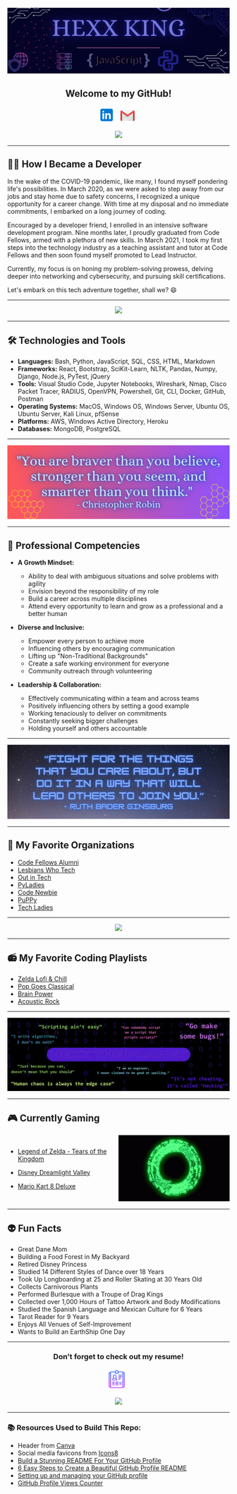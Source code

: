![header img here](./images/header.png)

<h2 align="center">Welcome to my GitHub!</h2>

<p align="center">
<!-- I have a theory that GitHub does not support the ability to open a link in a new tab. I could only find evidence that it is not possible. -->
<a href="https://www.linkedin.com/in/hexx-king/" target="_blank" rel="noopener noreferrer"><img height="38" src="./images/linkedin.png"></a>&nbsp;&nbsp;
<!-- <a href="https://www.facebook.com/hexxking13/" target="_blank" rel="noopener noreferrer"><img height="38" src="./images/facebook.png"></a>&nbsp;&nbsp; -->
<a href="mailto:hexxking13@gmail.com" target="_blank" rel="noopener noreferrer"><img height="35" src="./images/gmail.png"></a>&nbsp;&nbsp;
<!-- <a href="https://dev.to/hexxking" target="_blank" rel="noopener noreferrer"><img height="35" src="./images/dev.png"></a>&nbsp;&nbsp; -->
</p>

<p align="center">
<img src="https://komarev.com/ghpvc/?username=hexxking" width="130px">
</p>

---------------------
<h2>🧑‍💻 How I Became a Developer</h2>

In the wake of the COVID-19 pandemic, like many, I found myself pondering life's possibilities. In March 2020, as we were asked to step away from our jobs and stay home due to safety concerns, I recognized a unique opportunity for a career change. With time at my disposal and no immediate commitments, I embarked on a long journey of coding.

Encouraged by a developer friend, I enrolled in an intensive software development program. Nine months later, I proudly graduated from Code Fellows, armed with a plethora of new skills. In March 2021, I took my first steps into the technology industry as a teaching assistant and tutor at Code Fellows and then soon found myself promoted to Lead Instructor.

Currently, my focus is on honing my problem-solving prowess, delving deeper into networking and cybersecurity, and pursuing skill certifications. 

Let's embark on this tech adventure together, shall we? 😄  

---

<p align="center">
<img src="https://media.giphy.com/media/FnGJfc18tDDHy/giphy.gif" height="175">
</p>

---

## 🛠️ Technologies and Tools

  - **Languages:** Bash, Python, JavaScript, SQL, CSS, HTML, Markdown
  - **Frameworks:** React, Bootstrap, SciKit-Learn, NLTK, Pandas, Numpy, Django, Node.js, PyTest, jQuery
  - **Tools:** Visual Studio Code, Jupyter Notebooks, Wireshark, Nmap, Cisco Packet Tracer, RADIUS, OpenVPN, Powershell, Git, CLI, Docker, GitHub, Postman
  - **Operating Systems:** MacOS, Windows OS, Windows Server, Ubuntu OS, Ubuntu Server, Kali Linux, pfSense
  - **Platforms:** AWS, Windows Active Directory, Heroku
  - **Databases:** MongoDB, PostgreSQL

---

<p align="center">
<img src="images/christopher_robin.png">
</p>

---

## 🌟 Professional Competencies

  - **A Growth Mindset:**
    - Ability to deal with ambiguous situations and solve problems with agility
    - Envision beyond the responsibility of my role
    - Build a career across multiple disciplines
    - Attend every opportunity to learn and grow as a professional and a better human 

  - **Diverse and Inclusive:**
    - Empower every person to achieve more
    - Influencing others by encouraging communication
    - Lifting up "Non-Traditional Backgrounds"
    - Create a safe working environment for everyone
    - Community outreach through volunteering

  - **Leadership & Collaboration:**
    - Effectively communicating within a team and across teams
    - Positively influencing others by setting a good example 
    - Working tenaciously to deliver on commitments
    - Constantly seeking bigger challenges
    - Holding yourself and others accountable

---------------------

![RGB banner here](./images/rbg.png)

---------------------

## 👭 **My Favorite Organizations**
  - [Code Fellows Alumni](https://www.linkedin.com/school/code-fellows/people/)
  - [Lesbians Who Tech](https://lesbianswhotech.org/about/)
  - [Out in Tech](https://outintech.com/)
  - [PyLadies](https://pyladies.com/)
  - [Code Newbie](https://www.codenewbie.org/)
  - [PuPPy](https://www.pspython.com/app/)
  - [Tech Ladies](https://www.hiretechladies.com/)

---------------------

<p align="center">
<img src="https://media.giphy.com/media/NTur7XlVDUdqM/giphy.gif" height="175">
</p>

---------------------

<h2>📻 My Favorite Coding Playlists</h2>

  - [Zelda Lofi & Chill](https://open.spotify.com/playlist/0NCU27543csVHq1A8FdPYy?si=ddf9745ccd6b47ac)
  - [Pop Goes Classical](https://open.spotify.com/playlist/37i9dQZF1DWUPafHP1BJw1?si=9JTN8J_bS0iVzTT0GeULzA)
  - [Brain Power](https://open.spotify.com/playlist/7KxpNGzqnlzXdQxrgF7aBV?si=mmOXpl3zShuvYp-GWeKaRQ)
  - [Acoustic Rock](https://open.spotify.com/playlist/37i9dQZF1DX0rCrO4CFRfM?si=Fi5-1AocQFiaBFmYmuXQhA)

---

![banner here](images/isms.png)

---

<h2>🎮 Currently Gaming</h2>

<div style="display: flex; align-items: center;">
  <div style="flex: 1;">

- [Legend of Zelda - Tears of the Kingdom](https://www.youtube.com/watch?v=uHGShqcAHlQ&ab_channel=NintendoofAmerica)
- [Disney Dreamlight Valley](https://www.youtube.com/watch?v=TGjusKg-efs&t=1s&ab_channel=DisneyDreamlightValley)
- [Mario Kart 8 Deluxe](https://www.youtube.com/watch?v=BiJ7IoeuhXE&ab_channel=NintendoofAmerica)

  </div>
  <div style="flex: 1; text-align: right;">
    <img src="images/zelda.gif" height="150">
  </div>
</div>

---

<h2>👽 Fun Facts</h2>

  - Great Dane Mom
  - Building a Food Forest in My Backyard
  - Retired Disney Princess
  - Studied 14 Different Styles of Dance over 18 Years
  - Took Up Longboarding at 25 and Roller Skating at 30 Years Old
  - Collects Carnivorous Plants
  - Performed Burlesque with a Troupe of Drag Kings
  - Collected over 1,000 Hours of Tattoo Artwork and Body Modifications
  - Studied the Spanish Language and Mexican Culture for 6 Years
  - Tarot Reader for 9 Years
  - Enjoys All Venues of Self-Improvement
  - Wants to Build an EarthShip One Day

---

<h3 align="center">Don't forget to check out my resume!</h3>

<p align="center">
<a href="images/my-resume.png" target="_blank" rel="noopener noreferrer"><img height="50" src="./images/resume.png"></a>&nbsp;&nbsp;
<p>

<p align="center">
<img src="https://media.giphy.com/media/AXitPK2Jhpd6JHNunt/giphy.gif" height="175">
</p>

---

<footer>
<h3>📚 Resources Used to Build This Repo:</h3>

- Header from <a href="https://www.canva.com/">Canva</a>
- Social media favicons from <a href="https://icons8.com">Icons8</a>
- <a href="https://towardsdatascience.com/build-a-stunning-readme-for-your-github-profile-9b80434fe5d7">Build a Stunning README For Your GitHub Profile</a>
- <a href="https://sarah-hart-landolt.medium.com/6-easy-steps-to-create-a-beautiful-github-profile-readme-edc7840b2c7">6 Easy Steps to Create a Beautiful GitHub Profile README</a>
- <a href="https://docs.github.com/en/github/setting-up-and-managing-your-github-profile">Setting up and managing your GitHub profile</a>
- <a href="https://github.com/antonkomarev/github-profile-views-counter">GitHub Profile Views Counter</a>
</footer>

